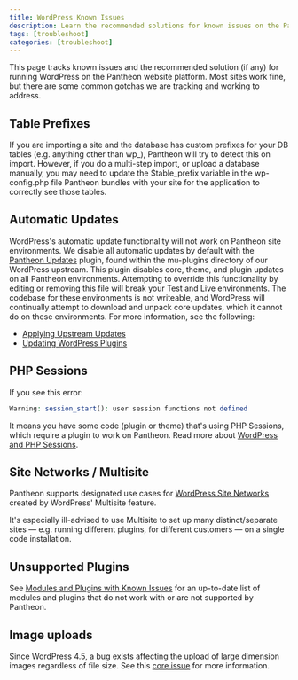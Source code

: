 ```yaml
---
title: WordPress Known Issues
description: Learn the recommended solutions for known issues on the Pantheon Website Management Platform for WordPress sites.
tags: [troubleshoot]
categories: [troubleshoot]
---
```

This page tracks known issues and the recommended solution (if any) for running WordPress on the Pantheon website platform. Most sites work fine, but there are some common gotchas we are tracking and working to address.

## Table Prefixes

If you are importing a site and the database has custom prefixes for your DB tables (e.g. anything other than wp\_), Pantheon will try to detect this on import. However, if you do a multi-step import, or upload a database manually, you may need to update the $table\_prefix variable in the wp-config.php file Pantheon bundles with your site for the application to correctly see those tables.

## Automatic Updates

WordPress's automatic update functionality will not work on Pantheon site environments. We disable all automatic updates by default with the [Pantheon Updates](https://github.com/pantheon-systems/WordPress/blob/master/wp-content/mu-plugins/pantheon/pantheon-updates.php) plugin, found within the mu-plugins directory of our WordPress upstream. This plugin disables core, theme, and plugin updates on all Pantheon environments. Attempting to override this functionality by editing or removing this file will break your Test and Live environments. The codebase for these environments is not writeable, and WordPress will continually attempt to download and unpack core updates, which it cannot do on these environments. For more information, see the following:

- [Applying Upstream Updates](/docs/upstream-updates/ "How to apply core updates to sites on Pantheon")
- [Updating WordPress Plugins](https://pantheon.io/blog/updating-wordpress-plugins-pantheon "Blog post explaining how to update plugins")

## PHP Sessions

If you see this error:

```php
Warning: session_start(): user session functions not defined
```
It means you have some code (plugin or theme) that's using PHP Sessions, which require a plugin to work on Pantheon. Read more about [WordPress and PHP Sessions](/docs/wordpress-sessions/).

## Site Networks / Multisite

Pantheon supports designated use cases for [WordPress Site Networks](/docs/wordpress-site-networks) created by WordPress' Multisite feature.


It's especially ill-advised to use Multisite to set up many distinct/separate sites — e.g. running different plugins, for different customers — on a single code installation.

## Unsupported Plugins
See [Modules and Plugins with Known Issues](/docs/unsupported-modules-plugins) for an up-to-date list of modules and plugins that do not work with or are not supported by Pantheon.

## Image uploads
Since WordPress 4.5, a bug exists affecting the upload of large dimension images regardless of file size. See this [core issue](https://core.trac.wordpress.org/ticket/36534) for more information.
